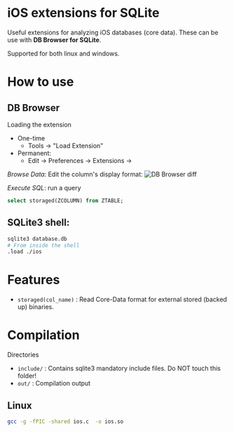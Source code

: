 # iOS extensions for SQLite

Useful extensions for analyzing iOS databases (core data). These can be use with **DB Browser for SQLite**.

Supported for both linux and windows.

# How to use

## DB Browser

Loading the extension
+ One-time 
    + Tools -> "Load Extension"
+ Permanent:
    + Edit -> Preferences -> Extensions -> 

*Browse Data*: Edit the column's display format:
![DB Browser diff](https://github.com/QoL15155/sqlite3_ios_extensions/assets/13380824/6b1323af-fff7-442e-858b-96cf3a2cdb9e)

*Execute SQL*: run a query
``` sql
select storaged(ZCOLUMN) from ZTABLE;
```


## SQLite3 shell:
``` sh
sqlite3 database.db
# From inside the shell
.load ./ios
```

# Features

+ `storaged(col_name)` : Read Core-Data format for external stored (backed up) binaries.

# Compilation

Directories
+ `include/` : Contains sqlite3 mandatory include files. Do NOT touch this folder!
+ `out/` : Compilation output

## Linux

``` sh
gcc -g -fPIC -shared ios.c  -o ios.so
```
